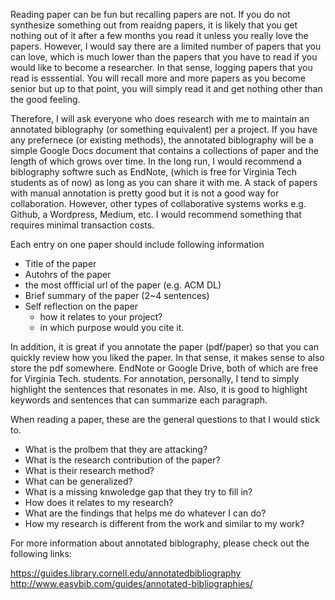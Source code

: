 
Reading paper can be fun but recalling papers are not. If you do not synthesize something out from reaidng papers, it is likely that you get nothing out of it after a few months you read it unless you really love the papers. However, I would say there are a limited number of papers that you can love, which is much lower than the papers that you have to read if you would like to become a researcher. In that sense, logging papers that you read is esssential. You will recall more and more papers as you become senior but up to that point, you will simply read it and get nothing other than the good feeling. 

Therefore, I will ask everyone who does research with me to maintain an annotated biblography (or something equivalent) per a project. If you have any prefernece (or existing methods), the annotated biblography will be a simple Google Docs document that contains a collections of paper and the length of which grows over time. In the long run, I would recommend a biblography softwre such as EndNote, (which is free for Virginia Tech students as of now) as long as you can share it with me. A stack of papers with manual annotation is pretty good but it is not a good way for collaboration. However, other types of collaborative systems works e.g. Github, a Wordpress, Medium, etc. I would recommend something that requires minimal transaction costs. 

Each entry on one paper should include following information 
- Title of the paper
- Autohrs of the paper
- the most offficial url of the paper (e.g. ACM DL) 
- Brief summary of the paper (2~4 sentences) 
- Self reflection on the paper
  - how it relates to your project? 
  - in which purpose would you cite it. 
  
In addition, it is great if you annotate the paper (pdf/paper) so that you can quickly review how you liked the paper. In that sense, it makes sense to also store the pdf somewhere. EndNote or Google Drive, both of which are free for Virginia Tech. students. For annotation, personally, I tend to simply highlight the sentences that resonates in me. Also, it is good to highlight keywords and sentences that can summarize each paragraph.

When reading a paper, these are the general questions to that I would stick to. 

- What is the prolbem that they are attacking? 
- What is the research contribution of the paper? 
- What is their research method? 
- What can be generalized? 
- What is a missing knwoledge gap that they try to fill in? 
- How does it relates to my research? 
- What are the findings that helps me do whatever I can do? 
- How my research is different from the work and similar to my work?

For more information about annotated biblography, please check out the following links: 

https://guides.library.cornell.edu/annotatedbibliography
http://www.easybib.com/guides/annotated-bibliographies/
